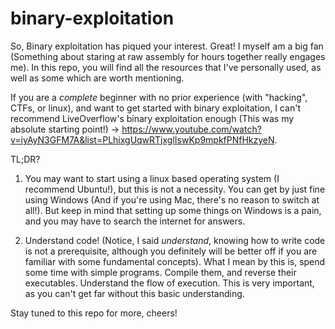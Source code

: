 # binary-exploitation
So, Binary exploitation has piqued your interest. Great! I myself am a big fan (Something about staring at raw assembly for hours together really engages me).
In this repo, you will find all the resources that I've personally used, as well as some which are worth mentioning.

If you are a *complete* beginner with no prior experience (with "hacking", CTFs, or linux), and want to get started with binary exploitation, I can't recommend LiveOverflow's binary exploitation enough (This was my absolute starting point!) -> https://www.youtube.com/watch?v=iyAyN3GFM7A&list=PLhixgUqwRTjxglIswKp9mpkfPNfHkzyeN.

TL;DR?
1) You may want to start using a linux based operating system (I recommend Ubuntu!), but this is not a necessity. You can get by just fine using Windows (And if you're using Mac, there's no reason to switch at all!). But keep in mind that setting up some things on Windows is a pain, and you may have to search the internet for answers.

2) Understand code! (Notice, I said *understand*, knowing how to write code is not a prerequisite, although you definitely will be better off if you are familiar with some fundamental concepts). What I mean by this is, spend some time with simple programs. Compile them, and reverse their executables. Understand the flow of execution. This is very important, as you can't get far without this basic understanding.

Stay tuned to this repo for more, cheers!
